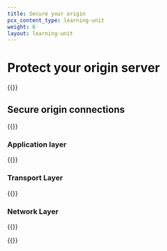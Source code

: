 ```yaml
---
title: Secure your origin
pcx_content_type: learning-unit
weight: 6
layout: learning-unit
---
```


# Protect your origin server

{{<render file="_origin-health-overview.md">}}

## Secure origin connections

{{<render file="_origin-secure-dns.md">}}

### Application layer

{{<render file="_limit-external-connections-application.md" productFolder="learning-paths">}}

### Transport Layer

{{<render file="_limit-external-connections-transport.md" productFolder="learning-paths">}}

### Network Layer

{{<render file="_limit-external-connections-network.md" productFolder="learning-paths">}}

{{<render file="_ent-only-network-security.md" productFolder="learning-paths">}}
